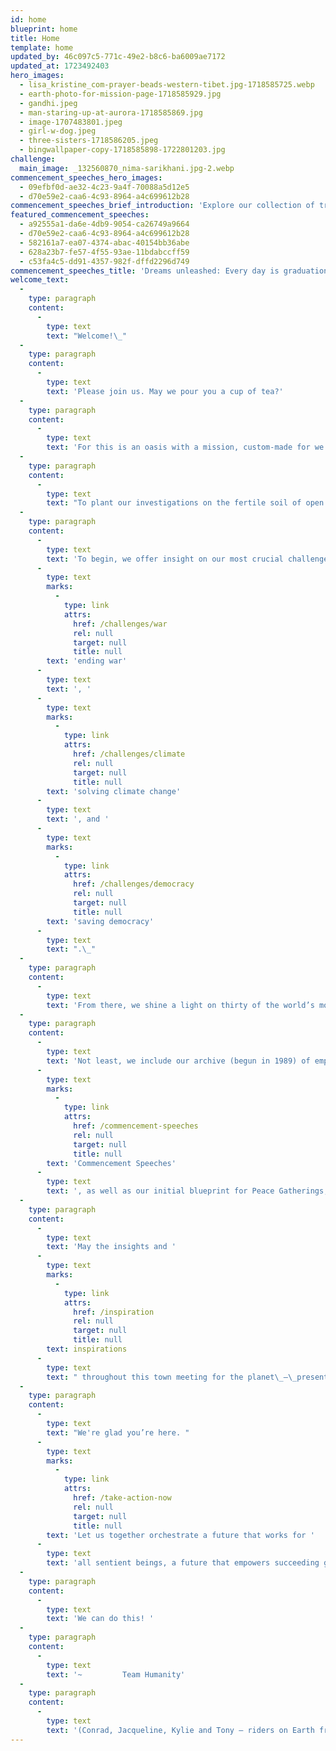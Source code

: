 ```yaml
---
id: home
blueprint: home
title: Home
template: home
updated_by: 46c097c5-771c-49e2-b8c6-ba6009ae7172
updated_at: 1723492403
hero_images:
  - lisa_kristine_com-prayer-beads-western-tibet.jpg-1718585725.webp
  - earth-photo-for-mission-page-1718585929.jpg
  - gandhi.jpeg
  - man-staring-up-at-aurora-1718585869.jpg
  - image-1707483801.jpeg
  - girl-w-dog.jpeg
  - three-sisters-1718586205.jpeg
  - bingwallpaper-copy-1718585898-1722801203.jpg
challenge:
  main_image: _132560870_nima-sarikhani.jpg-2.webp
commencement_speeches_hero_images:
  - 09efbf0d-ae32-4c23-9a4f-70088a5d12e5
  - d70e59e2-caa6-4c93-8964-a4c699612b28
commencement_speeches_brief_introduction: 'Explore our collection of transformative commencement addresses. They ignite dreams, empower change, and celebrate resilience.'
featured_commencement_speeches:
  - a92555a1-da6e-4db9-9054-ca26749a9664
  - d70e59e2-caa6-4c93-8964-a4c699612b28
  - 582161a7-ea07-4374-abac-40154bb36abe
  - 628a23b7-fe57-4f55-93ae-11bdabccff59
  - c53fa4c5-dd91-4357-982f-dffd2296d749
commencement_speeches_title: 'Dreams unleashed: Every day is graduation day'
welcome_text:
  -
    type: paragraph
    content:
      -
        type: text
        text: "Welcome!\_"
  -
    type: paragraph
    content:
      -
        type: text
        text: 'Please join us. May we pour you a cup of tea?'
  -
    type: paragraph
    content:
      -
        type: text
        text: 'For this is an oasis with a mission, custom-made for we the people to consider, with neighbors old and new, how best to address our humanitarian and planetary alarms, to solve our increasingly wild and fractious rides around the sun.'
  -
    type: paragraph
    content:
      -
        type: text
        text: "To plant our investigations on the fertile soil of open hearts and curious minds, we have selected three hundred of humanity’s most inspiring voices, ancient and current, to guide and encourage us in re-imagining\_our roles as change-maker for community, country, or planet."
  -
    type: paragraph
    content:
      -
        type: text
        text: 'To begin, we offer insight on our most crucial challenges: '
      -
        type: text
        marks:
          -
            type: link
            attrs:
              href: /challenges/war
              rel: null
              target: null
              title: null
        text: 'ending war'
      -
        type: text
        text: ', '
      -
        type: text
        marks:
          -
            type: link
            attrs:
              href: /challenges/climate
              rel: null
              target: null
              title: null
        text: 'solving climate change'
      -
        type: text
        text: ', and '
      -
        type: text
        marks:
          -
            type: link
            attrs:
              href: /challenges/democracy
              rel: null
              target: null
              title: null
        text: 'saving democracy'
      -
        type: text
        text: ".\_"
  -
    type: paragraph
    content:
      -
        type: text
        text: 'From there, we shine a light on thirty of the world’s most respected non-profits and their compelling opportunities to participate in positive change.'
  -
    type: paragraph
    content:
      -
        type: text
        text: 'Not least, we include our archive (begun in 1989) of empowering '
      -
        type: text
        marks:
          -
            type: link
            attrs:
              href: /commencement-speeches
              rel: null
              target: null
              title: null
        text: 'Commencement Speeches'
      -
        type: text
        text: ', as well as our initial blueprint for Peace Gatherings, designed to radically expand the understanding that ending war is not only necessary but also utterly possible.'
  -
    type: paragraph
    content:
      -
        type: text
        text: 'May the insights and '
      -
        type: text
        marks:
          -
            type: link
            attrs:
              href: /inspiration
              rel: null
              target: null
              title: null
        text: inspirations
      -
        type: text
        text: " throughout this town meeting for the planet\_—\_presented on the wings of essays, images, speeches, artwork, film, literature, poetry, and music\_—\_move you to help fan the aspirational breezes of our shared humanity into winds of change we so urgently need."
  -
    type: paragraph
    content:
      -
        type: text
        text: "We're glad you’re here. "
      -
        type: text
        marks:
          -
            type: link
            attrs:
              href: /take-action-now
              rel: null
              target: null
              title: null
        text: 'Let us together orchestrate a future that works for '
      -
        type: text
        text: 'all sentient beings, a future that empowers succeeding generations with increasing kindness, understanding, love, and, not least, deep respect for the enthralling and necessary variety of life on Earth. '
  -
    type: paragraph
    content:
      -
        type: text
        text: 'We can do this! '
  -
    type: paragraph
    content:
      -
        type: text
        text: '~         Team Humanity'
  -
    type: paragraph
    content:
      -
        type: text
        text: '(Conrad, Jacqueline, Kylie and Tony — riders on Earth from three continents, determined to help foster a revolution of good intent.)'
---
```


